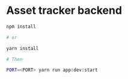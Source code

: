 # Asset tracker backend

```bash
npm install

# or

yarn install

# Then

PORT=<PORT> yarn run app:dev:start
```
